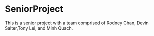 # SeniorProject
This is a senior project with a team comprised of Rodney Chan, Devin Salter,Tony Lei, and Minh Quach.
